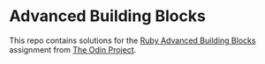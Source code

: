 # Advanced Building Blocks
This repo contains solutions for the [Ruby Advanced Building Blocks](https://www.theodinproject.com/courses/ruby-programming/lessons/advanced-building-blocks?ref=lnav) assignment from [The Odin Project](https://www.theodinproject.com/).
